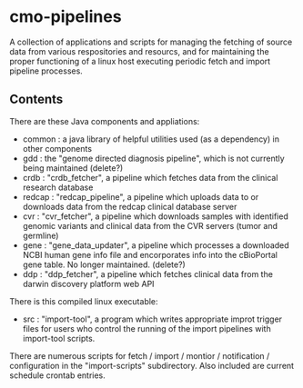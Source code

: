 # cmo-pipelines

A collection of applications and scripts for managing the fetching of source data from various respositories and resourcs, and for maintaining
the proper functioning of a linux host executing periodic fetch and import pipeline processes.

## Contents

There are these Java components and appliations:

- common : a java library of helpful utilities used (as a dependency) in other components
- gdd : the "genome directed diagnosis pipeline", which is not currently being maintained (delete?)
- crdb : "crdb_fetcher", a pipeline which fetches data from the clinical research database
- redcap : "redcap_pipeline", a pipeline which uploads data to or downloads data from the redcap clinical database server
- cvr : "cvr_fetcher", a pipeline which downloads samples with identified genomic variants and clinical data from the CVR servers (tumor and germline)
- gene : "gene_data_updater", a pipeline which processes a downloaded NCBI human gene info file and encorporates info into the cBioPortal gene table. No longer maintained. (delete?)
- ddp :  "ddp_fetcher", a pipeline which fetches clinical data from the darwin discovery platform web API

There is this compiled linux executable:
- src : "import-tool", a program which writes appropriate improt trigger files for users who control the running of the import pipelines with import-tool scripts.

There are numerous scripts for fetch / import / montior / notification / configuration in the "import-scripts" subdirectory. Also included are current schedule crontab entries.
